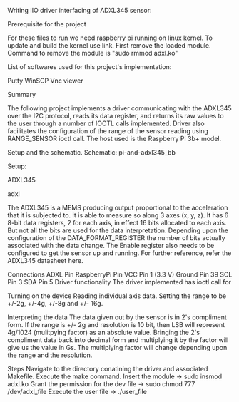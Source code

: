 Writing IIO driver interfacing of ADXL345 sensor:

Prerequisite for the project

For these files to run we need raspberry pi running on linux kernel. To update and build the kernel use link. First remove the loaded module. Command to remove the module is "sudo rmmod adxl.ko"

List of softwares used for this project's implementation:

Putty
WinSCP
Vnc viewer


Summary

The following project implements a driver communicating with the ADXL345 over the I2C protocol, reads its data register, and returns its raw values to the user through a number of IOCTL calls implemented. Driver also facilitates the configuration of the range of the sensor reading using RANGE_SENSOR ioctl call. The host used is the Raspberry Pi 3b+ model.


Setup and the schematic.
Schematic: pi-and-adxl345_bb

Setup:

ADXL345

adxl

The ADXL345 is a MEMS producing output proportional to the acceleration that it is subjected to. It is able to measure so along 3 axes (x, y, z). It has 6 8-bit data registers, 2 for each axis, in effect 16 bits allocated to each axis. But not all the bits are used for the data interpretation. Depending upon the configuration of the DATA_FORMAT_REGISTER the number of bits actually associated with the data change. The Enable register also needs to be configured to get the sensor up and running. For further reference, refer the ADXL345 datasheet here.

Connections
ADXL Pin	RaspberryPi Pin
VCC	Pin 1 (3.3 V)
Ground	Pin 39
SCL	Pin 3
SDA	Pin 5
Driver functionality
The driver implemented has ioctl call for

Turning on the device
Reading individual axis data.
Setting the range to be +/-2g, +/-4g, +/-8g and +/- 16g.

Interpreting the data
The data given out by the sensor is in 2's compliment form. If the range is +/- 2g and resolution is 10 bit, then LSB will represent 4g/1024 (mulitpying factor) as an absolute value. Bringing the 2's compliment data back into decimal form and multiplying it by the factor will give us the value in Gs. The multiplying factor will change depending upon the range and the resolution.

Steps
Navigate to the directory conatining the driver and associated Makefile.
Execute the make command.
Insert the module -> sudo insmod adxl.ko
Grant the permission for the dev file -> sudo chmod 777 /dev/adxl_file
Execute the user file -> ./user_file
